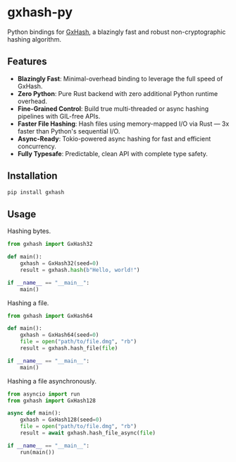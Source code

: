 # gxhash-py

Python bindings for [GxHash](https://github.com/ogxd/gxhash), a blazingly fast and robust non-cryptographic hashing algorithm.

## Features

- **Blazingly Fast**: Minimal-overhead binding to leverage the full speed of GxHash.
- **Zero Python**: Pure Rust backend with zero additional Python runtime overhead.
- **Fine-Grained Control**: Build true multi-threaded or async hashing pipelines with GIL-free APIs.
- **Faster File Hashing**: Hash files using memory-mapped I/O via Rust — 3x faster than Python's sequential I/O.
- **Async-Ready**: Tokio-powered async hashing for fast and efficient concurrency.
- **Fully Typesafe**: Predictable, clean API with complete type safety.

## Installation

```bash
pip install gxhash
```

## Usage

Hashing bytes.

```python
from gxhash import GxHash32

def main():
    gxhash = GxHash32(seed=0)
    result = gxhash.hash(b"Hello, world!")

if __name__ == "__main__":
    main()
```

Hashing a file.

```python
from gxhash import GxHash64

def main():
    gxhash = GxHash64(seed=0)
    file = open("path/to/file.dmg", "rb")
    result = gxhash.hash_file(file)

if __name__ == "__main__":
    main()
```

Hashing a file asynchronously.

```python
from asyncio import run
from gxhash import GxHash128

async def main():
    gxhash = GxHash128(seed=0)
    file = open("path/to/file.dmg", "rb")
    result = await gxhash.hash_file_async(file)

if __name__ == "__main__":
    run(main())
```
